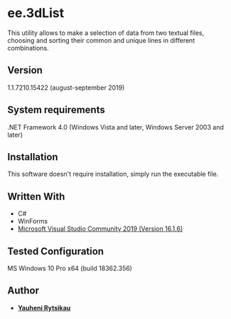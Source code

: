 # ee.3dList

This utility allows to make a selection of data from two textual files,
choosing and sorting their common and unique lines in different combinations.

## Version
1.1.7210.15422
(august-september 2019)

## System requirements

.NET Framework 4.0 (Windows Vista and later, Windows Server 2003 and later)

## Installation

This software doesn't require installation, simply run the executable file.

## Written With

* C#
* WinForms
* [Microsoft Visual Studio Community 2019 (Version 16.1.6)](https://visualstudio.microsoft.com/)

## Tested Configuration
MS Windows 10 Pro x64 (build 18362.356)

## Author

* [**Yauheni Rytsikau**](https://github.com/rytsikau)
